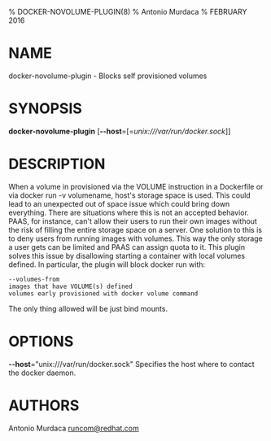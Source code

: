 % DOCKER-NOVOLUME-PLUGIN(8)
% Antonio Murdaca
% FEBRUARY 2016
# NAME
docker-novolume-plugin - Blocks self provisioned volumes

# SYNOPSIS
**docker-novolume-plugin**
[**--host**=[=*unix:///var/run/docker.sock*]]

# DESCRIPTION
When a volume in provisioned via the VOLUME instruction in a Dockerfile or via
docker run -v volumename, host's storage space is used. This could lead to an
unexpected out of space issue which could bring down everything. There are situations
where this is not an accepted behavior. PAAS, for instance, can't allow their users
to run their own images without the risk of filling the entire storage space on a server.
One solution to this is to deny users from running images with volumes. This way the
only storage a user gets can be limited and PAAS can assign quota to it.
This plugin solves this issue by disallowing starting a container with local volumes defined. In particular, the plugin will block docker run with:

    --volumes-from
    images that have VOLUME(s) defined
    volumes early provisioned with docker volume command

The only thing allowed will be just bind mounts.

# OPTIONS

**--host**="unix:///var/run/docker.sock"
  Specifies the host where to contact the docker daemon.

# AUTHORS
Antonio Murdaca <runcom@redhat.com>
